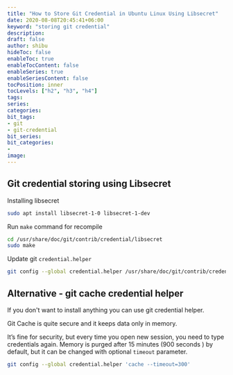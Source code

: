 ```yaml
---
title: "How to Store Git Credential in Ubuntu Linux Using Libsecret"
date: 2020-08-08T20:45:41+06:00
keyword: "storing git credential"
description:
draft: false
author: shibu
hideToc: false
enableToc: true
enableTocContent: false
enableSeries: true
enableSeriesContent: false
tocPosition: inner
tocLevels: ["h2", "h3", "h4"]
tags:
series:
categories:
bit_tags:
- git
- git-credential
bit_series:
bit_categories:
-
image:
---
```


## Git credential storing using Libsecret

Installing libsecret

~~~bash
sudo apt install libsecret-1-0 libsecret-1-dev
~~~

Run `make` command for recompile 

~~~bash
cd /usr/share/doc/git/contrib/credential/libsecret
sudo make
~~~

Update git `credential.helper`

~~~bash
git config --global credential.helper /usr/share/doc/git/contrib/credential/libsecret/git-credential-libsecret
~~~


## Alternative - git cache credential helper

If you don't want to install anything you can use git credential helper. 

Git Cache is quite secure and it  keeps data only in memory.   

It’s fine for security, but every time you open new session, you need to type credentials again. Memory is purged after 15 minutes (900 seconds ) by default, but it can be changed with optional `timeout` parameter.

~~~bash
git config --global credential.helper 'cache --timeout=300'
~~~




<!-- ref: https://www.softwaredeveloper.blog/git-credential-storage-libsecret -->


